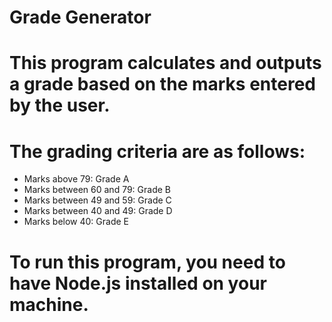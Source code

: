 # Grade Generator
# This program calculates and outputs a grade based on the marks entered by the user. 
# The grading criteria are as follows:


- Marks above 79: Grade A
- Marks between 60 and 79: Grade B
- Marks between 49 and 59: Grade C
- Marks between 40 and 49: Grade D
- Marks below 40: Grade E

# To run this program, you need to have Node.js installed on your machine.